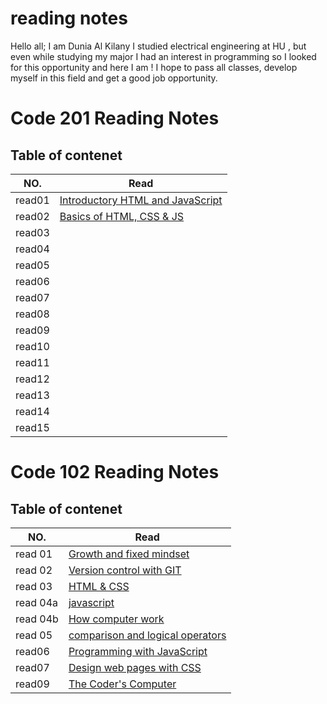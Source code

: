 # reading notes 

Hello all;
I am Dunia Al Kilany 
I studied electrical engineering at HU , but even while studying my major I had an interest in programming so I looked for this opportunity and here I am !
I hope to pass all classes, develop myself in this field and get a good job opportunity.

# Code 201 Reading Notes

## Table of contenet
|NO.|Read|
|---|------|
read01|[Introductory HTML and JavaScript](https://duniaalkilany.github.io/reading-notes/class-01)
read02 |[Basics of HTML, CSS & JS](https://duniaalkilany.github.io/reading-notes/class-02)
read03 |[]()
read04|[]() 
read05|[]()
read06|[]()
read07|[]()
read08|[]()
read09|[]()
read10|[]()
read11|[]()
read12|[]()
read13|[]()
read14|[]()
read15|[]()


# Code 102 Reading Notes

## Table of contenet
|NO.|Read|
|---|------|
read 01|[Growth and fixed mindset](https://duniaalkilany.github.io/reading-notes/read01)
read 02 |[Version control with GIT](https://duniaalkilany.github.io/reading-notes/read02)
read 03 |[HTML & CSS](https://duniaalkilany.github.io/reading-notes/read03)
read 04a|[javascript](https://duniaalkilany.github.io/reading-notes/read04a) 
read 04b|[How computer work](https://duniaalkilany.github.io/reading-notes/read04b)
read 05| [comparison and logical operators](https://duniaalkilany.github.io/reading-notes/read05)
read06|[Programming with JavaScript](https://duniaalkilany.github.io/reading-notes/read06)
read07|[Design web pages with CSS](https://duniaalkilany.github.io/reading-notes/read07)
read09|[The Coder's Computer](https://duniaalkilany.github.io/reading-notes/read09)


